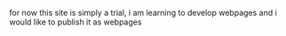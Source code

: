 for now this site is simply a trial, i am learning to develop webpages and i would like to publish it as webpages

